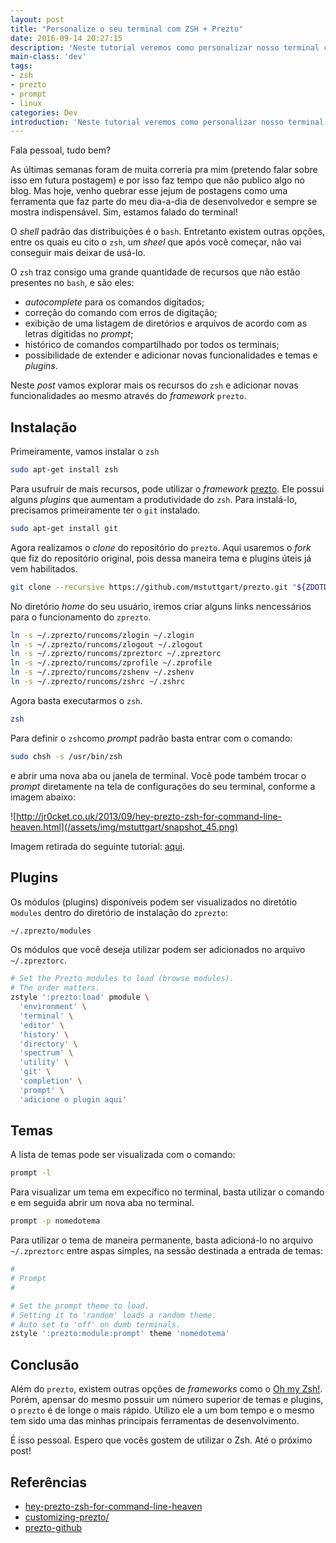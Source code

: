 ```yaml
---
layout: post
title: "Personalize o seu terminal com ZSH + Prezto"
date: 2016-09-14 20:27:15
description: 'Neste tutorial veremos como personalizar nosso terminal com zsh + prezto'
main-class: 'dev'
tags:
- zsh
- prezto
- prompt
- linux
categories: Dev
introduction: 'Neste tutorial veremos como personalizar nosso terminal com zsh + prezto'
---
```


Fala pessoal, tudo bem?

As últimas semanas foram de muita correria pra mim (pretendo falar sobre isso em futura postagem) e por isso faz tempo que não publico algo no blog. Mas hoje, venho quebrar esse jejum de postagens como uma ferramenta que faz parte do meu dia-a-dia de desenvolvedor e sempre se mostra indispensável. Sim, estamos falado do terminal!

O *shell* padrão das distribuições é o `bash`. Entretanto existem outras opções, entre os quais eu cito o `zsh`, um *sheel* que após você começar, não vai conseguir mais deixar de usá-lo.

O `zsh` traz consigo uma grande quantidade de recursos que não estão presentes no `bash`, e são eles:

* *autocomplete* para os comandos digitados;
* correção do comando com erros de digitação;
* exibição de uma listagem de diretórios e arquivos de acordo com as letras digitidas no *prompt*;
* histórico de comandos compartilhado por todos os terminais;
* possibilidade de extender e adicionar novas funcionalidades e temas e *plugins*.

Neste *post* vamos explorar mais os recursos do `zsh` e adicionar novas funcionalidades ao mesmo através do *framework* `prezto`.

## Instalação

Primeiramente, vamos instalar o `zsh`

```bash
sudo apt-get install zsh
```

Para usufruir de mais recursos, pode utilizar o *framework* [prezto](https://github.com/sorin-ionescu/prezto). Ele possui alguns *plugins* que aumentam a produtividade do `zsh`. Para instalá-lo, precisamos primeiramente ter o `git` instalado.

```bash
sudo apt-get install git
```

Agora realizamos o *clone* do repositório do `prezto`. Aqui usaremos o *fork* que fiz do repositório original, pois dessa maneira tema e plugins úteis já vem habilitados.

```bash
git clone --recursive https://github.com/mstuttgart/prezto.git "${ZDOTDIR:-$HOME}/.zprezto"
```

No diretório *home* do seu usuário, iremos criar alguns links nencessários para o funcionamento do `zprezto`.

```bash
ln -s ~/.zprezto/runcoms/zlogin ~/.zlogin
ln -s ~/.zprezto/runcoms/zlogout ~/.zlogout
ln -s ~/.zprezto/runcoms/zpreztorc ~/.zpreztorc
ln -s ~/.zprezto/runcoms/zprofile ~/.zprofile
ln -s ~/.zprezto/runcoms/zshenv ~/.zshenv
ln -s ~/.zprezto/runcoms/zshrc ~/.zshrc
```

Agora basta executarmos o `zsh`.

```bash
zsh
```

Para definir o `zsh`como *prompt* padrão basta entrar com o comando:

```bash
sudo chsh -s /usr/bin/zsh
```

e abrir uma nova aba ou janela de terminal. Você pode também trocar o *prompt* diretamente na tela de configurações do seu terminal, conforme a imagem abaixo:

![http://jr0cket.co.uk/2013/09/hey-prezto-zsh-for-command-line-heaven.html](/assets/img/mstuttgart/snapshot_45.png)

Imagem retirada do seguinte tutorial: [aqui](http://jr0cket.co.uk/2013/09/hey-prezto-zsh-for-command-line-heaven.html).

## Plugins

Os módulos (plugins) disponíveis podem ser visualizados no diretótio `modules` dentro do diretório de instalação do `zprezto`:

```bash
~/.zprezto/modules
```

Os módulos que você deseja utilizar podem ser adicionados no arquivo `~/.zpreztorc`.

```bash
# Set the Prezto modules to load (browse modules).
# The order matters.
zstyle ':prezto:load' pmodule \
  'environment' \
  'terminal' \
  'editor' \
  'history' \
  'directory' \
  'spectrum' \
  'utility' \
  'git' \
  'completion' \
  'prompt' \
  'adicione o plugin aqui'
```

## Temas

A lista de temas pode ser visualizada com o comando:

```bash
prompt -l
```

Para visualizar um tema em expecífico no terminal, basta utilizar o comando e em seguida abrir um nova aba no terminal.

```bash
prompt -p nomedotema
```

Para utilizar o tema de maneira permanente, basta adicioná-lo no arquivo `~/.zpreztorc` entre aspas simples, na sessão destinada a entrada de temas:

```bash
#
# Prompt
#

# Set the prompt theme to load.
# Setting it to 'random' loads a random theme.
# Auto set to 'off' on dumb terminals.
zstyle ':prezto:module:prompt' theme 'nomedotema'

```

## Conclusão

Além do `prezto`, existem outras opções de *frameworks* como o [Oh my Zsh!](https://github.com/robbyrussell/oh-my-zsh). Porém, apensar do mesmo possuir um número superior de temas e plugins, o `prezto` é de longe o mais rápido. Utilizo ele a um bom tempo e o mesmo tem sido uma das minhas principais ferramentas de desenvolvimento.

É isso pessoal. Espero que vocês gostem de utilizar o Zsh. Até o próximo post!

## Referências

* [hey-prezto-zsh-for-command-line-heaven](http://jr0cket.co.uk/2013/09/hey-prezto-zsh-for-command-line-heaven.html)
* [customizing-prezto/](http://mikebuss.com/2014/04/07/customizing-prezto/)
* [prezto-github](https://github.com/sorin-ionescu/prezto)
